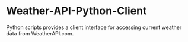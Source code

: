 # Weather-API-Python-Client
Python scripts provides a client interface for accessing current weather data from WeatherAPI.com.
